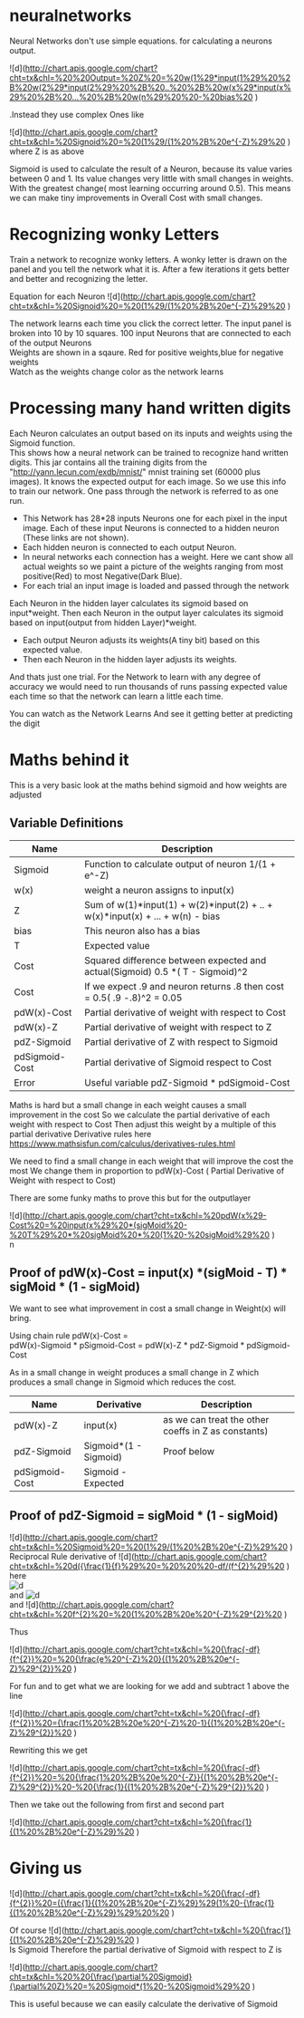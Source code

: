 
# neuralnetworks

Neural Networks don't use simple equations. for calculating a neurons output. 
 
  ![d](http://chart.apis.google.com/chart?cht=tx&chl=%20%20Output=%20Z%20=%20w(1%29*input(1%29%20%2B%20w(2%29*input(2%29%20%2B%20..%20%2B%20w(x%29*input(x%29%20%2B%20...%20%2B%20w(n%29%20%20-%20bias%20  )
 <br> 

.Instead they use complex Ones like 
 
  ![d](http://chart.apis.google.com/chart?cht=tx&chl=%20Signoid%20=%20(1%29/(1%20%2B%20e^{-Z}%29%20  )
 <br>
 where Z is as above 

Sigmoid is used to calculate the result of a Neuron, because its value varies between 0 and 1. Its value changes very little with small changes in weights. With the greatest change( most learning occurring around 0.5). This means we can make tiny improvements in Overall Cost with small changes.
 
# Recognizing wonky Letters
Train a network to recognize wonky letters. A wonky letter is drawn on the panel and you tell the network what it is. After a few iterations it gets better and better and recognizing the letter.
  
Equation for each Neuron
  ![d](http://chart.apis.google.com/chart?cht=tx&chl=%20Signoid%20=%20(1%29/(1%20%2B%20e^{-Z}%29%20  )
 <br>

The network learns each time you click the correct letter. 
The input panel is broken into 10 by 10 squares.  100 input Neurons that are connected to each of the output Neurons  
Weights are shown in a sqaure. Red for positive weights,blue for negative weights  
Watch as the weights change color as the network learns 


# Processing many hand written digits


Each Neuron calculates an output based on its inputs and weights using the Sigmoid function.   
This shows how a neural network can be trained to recognize hand written digits.
This jar contains all the training digits from the "http://yann.lecun.com/exdb/mnist/" mnist training set  (60000 plus images).
It knows the expected output for each image. So we use this info to train our network. One pass through the network is referred to as one run.  
 
- This Network has 28*28 inputs Neurons one for each pixel in the input image. Each of these input Neurons is connected to a hidden neuron (These links are not shown). 
- Each hidden neuron is connected to each output Neuron. 
- In neural networks each connection has a weight. Here we cant show all actual weights so we paint a picture of the weights ranging from most positive(Red) to most Negative(Dark Blue). 
- For each trial an input image is loaded and  passed through the network


Each Neuron in the hidden layer calculates its sigmoid based on input*weight. 
Then each Neuron in the output layer calculates its sigmoid based on input(output from hidden Layer)*weight.
 

- Each output Neuron adjusts its weights(A tiny bit) based on this expected value.
- Then each Neuron in the hidden layer adjusts its weights.

And thats just one trial. For the Network to learn with any degree of accuracy we would need to run thousands of runs passing expected value each time so that the network can learn a little each time. 
   
 You can watch as the Network Learns And see it getting better at predicting the digit

# Maths behind it 
This is a very basic look at the maths behind sigmoid and how weights are adjusted
   
##  Variable Definitions
   
| Name | Description |
| --- | --- |
|Sigmoid |        Function to calculate output of neuron  1/(1 + e^-Z) |
| w(x) |      weight a neuron assigns to input(x) 
|Z  |     Sum of    w(1)*input(1) + w(2)*input(2) + .. + w(x)*input(x) + ... + w(n)  - bias 
| bias |  This neuron also has a bias|  
| T   |            Expected value |
|Cost|            Squared difference between expected and actual(Sigmoid)   0.5 *( T - Sigmoid)^2 |
|Cost| If we expect .9 and neuron returns .8 then cost = 0.5( .9 -.8)^2 = 0.05|
|pdW(x)-Cost|     Partial derivative  of weight with respect  to Cost  
|pdW(x)-Z|        Partial derivative  of weight with respect  to Z
|pdZ-Sigmoid|     Partial derivative  of Z with respect  to Sigmoid
|pdSigmoid-Cost|  Partial derivative  of Sigmoid  respect  to Cost
|Error |          Useful variable  pdZ-Sigmoid *  pdSigmoid-Cost

Maths is hard but a small change in each weight causes a small improvement in the cost
So we calculate the partial derivative  of each weight with respect  to Cost
Then adjust this weight by a multiple of this  partial derivative 
Derivative rules here https://www.mathsisfun.com/calculus/derivatives-rules.html





We need to find a small change in each weight that will improve the cost the most
We change them in proportion to pdW(x)-Cost ( Partial Derivative of Weight with respect to Cost) 

There are some funky maths to prove this but for the outputlayer

 ![d](http://chart.apis.google.com/chart?cht=tx&chl=%20pdW(x%29-Cost%20=%20input(x%29%20*(sigMoid%20-%20T%29%20*%20sigMoid%20*%20(1%20-%20sigMoid%29%20  )
 <br>n


       
## Proof of pdW(x)-Cost = input(x) *(sigMoid - T) * sigMoid * (1 - sigMoid)

We want to see what improvement in cost a small change in Weight(x) will bring.
   
Using chain rule pdW(x)-Cost =  
 pdW(x)-Sigmoid * pSigmoid-Cost  = 
 pdW(x)-Z  *  pdZ-Sigmoid * pdSigmoid-Cost
 
 As in a small change in weight produces a small change in Z which produces a small change in Sigmoid which reduces the cost.  

|Name|Derivative|Description|
| --- | --- |--- |
| pdW(x)-Z | input(x)|  as we can treat the other coeffs in Z as constants)|
| pdZ-Sigmoid|  Sigmoid*(1 - Sigmoid) |  Proof below| 
| pdSigmoid-Cost|Sigmoid - Expected|
 
## Proof of pdZ-Sigmoid = sigMoid * (1 - sigMoid)
 
 
  ![d](http://chart.apis.google.com/chart?cht=tx&chl=%20Sigmoid%20=%20(1%29/(1%20%2B%20e^{-Z}%29%20  )
 <br>
 Reciprocal Rule  derivative of 
  ![d](http://chart.apis.google.com/chart?cht=tx&chl=%20d({\frac{1}{f}%29%20=%20%20%20-df/(f^{2}%29%20  )
 <br> 
 here    
  ![d](http://chart.apis.google.com/chart?cht=tx&chl=%20f%20=%20%201%20%2B%20e^{-Z}%20  )
 <br>  and   ![d](http://chart.apis.google.com/chart?cht=tx&chl=%20%20df%20=%20-e^{-Z}%20  )
 <br> and  ![d](http://chart.apis.google.com/chart?cht=tx&chl=%20f^{2}%20=%20(1%20%2B%20e%20^{-Z}%29^{2}%20  )
 <br> 
 
 Thus
 
  ![d](http://chart.apis.google.com/chart?cht=tx&chl=%20{\frac{-df}{f^{2}}%20=%20{\frac{e%20^{-Z}%20}{(1%20%2B%20e^{-Z}%29^{2}}%20  )
 <br>
   
 For fun and to get what we are looking for we add and subtract 1 above the line
 
  ![d](http://chart.apis.google.com/chart?cht=tx&chl=%20{\frac{-df}{f^{2}}%20={\frac{1%20%2B%20e%20^{-Z}%20-1}{(1%20%2B%20e^{-Z}%29^{2}}%20  )
 <br> 
 
 Rewriting this we get  
 
  ![d](http://chart.apis.google.com/chart?cht=tx&chl=%20{\frac{-df}{f^{2}}%20=%20{\frac{1%20%2B%20e%20^{-Z}}{(1%20%2B%20e^{-Z}%29^{2}}%20-%20{\frac{1}{(1%20%2B%20e^{-Z}%29^{2}}%20  )
 <br> 
 
 Then we take out the following from first and second part 
 
  ![d](http://chart.apis.google.com/chart?cht=tx&chl=%20{\frac{1}{(1%20%2B%20e^{-Z}%29}%20  )
 <br> 
 
 Giving us
=
 ![d](http://chart.apis.google.com/chart?cht=tx&chl=%20{\frac{-df}{f^{2}}%20=({\frac{1}{(1%20%2B%20e^{-Z}%29}%29(1%20-{\frac{1}{(1%20%2B%20e^{-Z}%29}%29%20%20  )
 <br>
  

  
Of course  ![d](http://chart.apis.google.com/chart?cht=tx&chl=%20{\frac{1}{(1%20%2B%20e^{-Z}%29}%20  )
 <br> Is Sigmoid 
  Therefore the partial derivative of Sigmoid with respect to Z is  
  
  ![d](http://chart.apis.google.com/chart?cht=tx&chl=%20%20{\frac{\partial%20Sigmoid}{\partial%20Z}%20=%20Sigmoid*(1%20-%20Sigmoid%29%20  )
 <br>
  
  This is useful because we can easily calculate the derivative of Sigmoid
 
